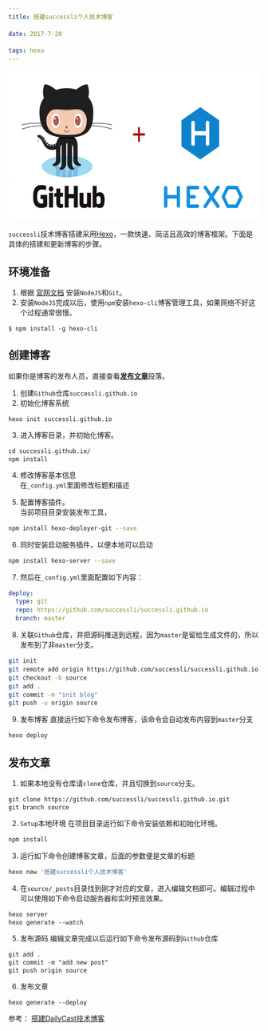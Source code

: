 ```yaml
---
title: 搭建successli个人技术博客

date: 2017-7-20

tags: hexo
---
```

<img src="/img/GitHub+HEXO.png" alt="Github+HEXO" width="750px" height="300px" />

<!-- more -->


`successli`技术博客搭建采用[Hexo](https://hexo.io/zh-cn/index.html)，一款快速、简洁且高效的博客框架。下面是具体的搭建和更新博客的步骤。

## 环境准备

1. 根据 [官网文档](https://hexo.io/zh-cn/docs/index.html) 安装`NodeJS`和`Git`。
2.  安装`NodeJS`完成以后，使用`npm`安装`hexo-cli`博客管理工具，如果网络不好这个过程通常很慢。

```shell
$ npm install -g hexo-cli
```

## 创建博客

如果你是博客的发布人员，直接查看[**发布文章**](#发布文章)段落。
1. 创建`Github`仓库`successli.github.io`
2. 初始化博客系统

```shell
hexo init successli.github.io
```

3. 进入博客目录，并初始化博客。

```shell
cd successli.github.io/
npm install
```

4. 修改博客基本信息  
在`_config.yml`里面修改标题和描述

5. 配置博客插件。  
当前项目目录安装发布工具，

```sh
npm install hexo-deployer-git --save
```

6. 同时安装启动服务插件，以便本地可以启动
```sh
npm install hexo-server --save
```
7. 然后在`_config.yml`里面配置如下内容：
```yml
deploy: 
  type: git
  repo: https://github.com/successli/successli.github.io
  branch: master
```
8. 关联`Github`仓库，并把源码推送到远程，因为`master`是留给生成文件的，所以发布到了非`master`分支。
```sh
git init
git remote add origin https://github.com/successli/successli.github.io.git
git checkout -b source
git add .
git commit -m "init blog"
git push -u origin source
```
9. 发布博客
直接运行如下命令发布博客，该命令会自动发布内容到`master`分支
```sh
hexo deploy
```

## 发布文章
1. 如果本地没有仓库请`clone`仓库，并且切换到`source`分支。
```
git clone https://github.com/successli/successli.github.io.git
git branch source
```
2. `Setup`本地环境
在项目目录运行如下命令安装依赖和初始化环境。
```sh
npm install
```
3. 运行如下命令创建博客文章，后面的参数便是文章的标题
```sh 
hexo new '搭建successli个人技术博客'
```
4. 在`source/_posts`目录找到刚才对应的文章，进入编辑文档即可。编辑过程中可以使用如下命令启动服务器和实时预览效果。
```
hexo server
hexo generate --watch
```
5. 发布源码 
编辑文章完成以后运行如下命令发布源码到`Github`仓库
```
git add .
git commit -m "add new post"
git push origin source
```
6. 发布文章
```
hexo generate --deploy
```


参考： [搭建DailyCast技术博客](https://dailycast.github.io/搭建DailyCast技术博客/)